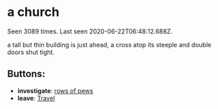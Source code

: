 # a church

Seen 3089 times. Last seen 2020-06-22T06:48:12.688Z.

a tall but thin building is just ahead, a cross atop its steeple and double doors shut tight.

## Buttons:

- **investigate**: [rows of pews](rows-of-pews-cxotkj.md)
- **leave**: [Travel](Travel-travel.md)
